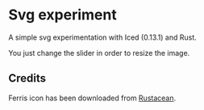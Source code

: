 # Svg experiment

A simple svg experimentation with Iced (0.13.1) and Rust.

You just change the slider in order to resize the image.

## Credits

Ferris icon has been downloaded from [Rustacean](https://rustacean.net/).
